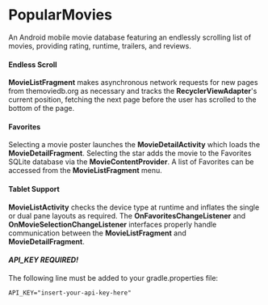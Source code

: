 # PopularMovies
An Android mobile movie database featuring an endlessly scrolling list of movies, providing rating, runtime, trailers, and reviews.

#### Endless Scroll
**MovieListFragment** makes asynchronous network requests for new pages from themoviedb.org as necessary and tracks the **RecyclerViewAdapter**'s current position, fetching the next page before the user has scrolled to the bottom of the page.

#### Favorites
Selecting a movie poster launches the **MovieDetailActivity** which loads the **MovieDetailFragment**. Selecting the star adds the movie to the Favorites SQLite database via the **MovieContentProvider**. A list of Favorites can be accessed from the **MovieListFragment** menu.

#### Tablet Support
**MovieListActivity** checks the device type at runtime and inflates the single or dual pane layouts as required. The **OnFavoritesChangeListener** and **OnMovieSelectionChangeListener** interfaces properly handle communication between the **MovieListFragment** and **MovieDetailFragment**.

#### *API_KEY REQUIRED!*
The following line must be added to your gradle.properties file:

`API_KEY="insert-your-api-key-here"`
